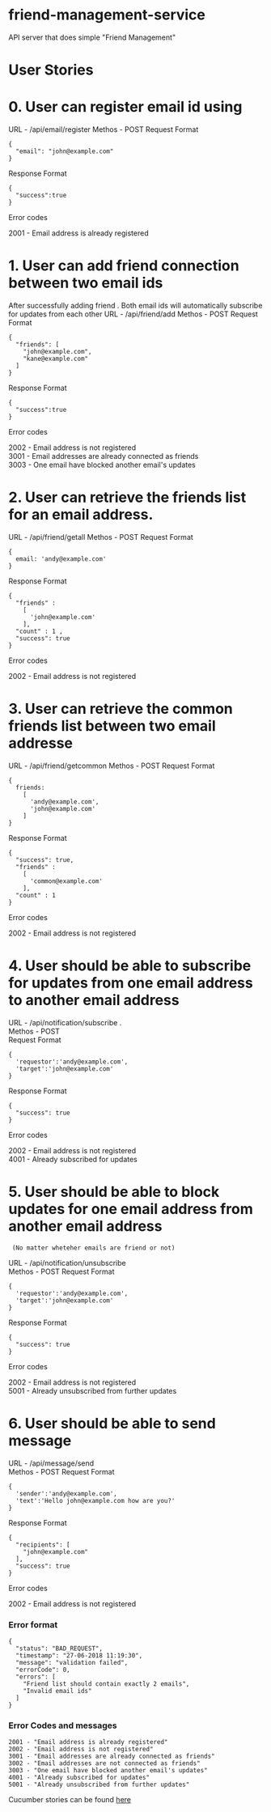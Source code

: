 # friend-management-service
API server that does simple "Friend Management" 

# User Stories
# 0. User can register email id using 
URL - /api/email/register
Methos - POST
Request Format
```
{
  "email": "john@example.com"
}
```
Response Format
```
{
  "success":true
}
```
Error codes  

2001	- Email address is already registered

# 1. User can add friend connection between two email ids
After successfully adding friend . 
Both email ids will automatically subscribe for updates from each other
URL - /api/friend/add
Methos - POST
Request Format
```
{
  "friends": [
    "john@example.com",
    "kane@example.com"
  ]
}
```
Response Format
```
{
  "success":true
}
``` 
  
  
Error codes   

2002	- Email address is not registered  
3001  - Email addresses are already connected as friends  
3003  - One email have blocked another email's updates

# 2. User can retrieve the friends list for an email address. 
URL - /api/friend/getall
Methos - POST
Request Format
```
{
  email: 'andy@example.com'
}
```
Response Format
```
{
  "friends" :
    [
      'john@example.com'
    ],
  "count" : 1 ,
  "success": true
}
```  

Error codes  

2002	- Email address is not registered

# 3. User can retrieve the common friends list between two email addresse
URL - /api/friend/getcommon
Methos - POST
Request Format
```
{
  friends:
    [
      'andy@example.com',
      'john@example.com'
    ]
}
```
Response Format
```
{
  "success": true,
  "friends" :
    [
      'common@example.com'
    ],
  "count" : 1   
}
```
Error codes   

2002	- Email address is not registered  

# 4. User should be able to subscribe for updates from one email address to another email address  
URL - /api/notification/subscribe .  
Methos - POST  
Request Format
```
{ 
  'requestor':'andy@example.com',
  'target':'john@example.com' 
}
```
Response Format
```
{
  "success": true
}
```
Error codes   

2002	- Email address is not registered     
4001	- Already subscribed for updates    

# 5. User should be able to block updates for one email address from another email address 
     (No matter wheteher emails are friend or not)
URL - /api/notification/unsubscribe  
Methos - POST
Request Format
```
{ 
  'requestor':'andy@example.com',
  'target':'john@example.com' 
}
```
Response Format
```
{
  "success": true
}
```
Error codes   

2002	- Email address is not registered     
5001	- Already unsubscribed from further updates        

# 6. User should be able to send message     
URL - /api/message/send  
Methos - POST
Request Format
```
{ 
  'sender':'andy@example.com',
  'text':'Hello john@example.com how are you?' 
}
```
Response Format
```
{
  "recipients": [
    "john@example.com"
  ],
  "success": true
}
```
Error codes   

2002	- Email address is not registered     


###   Error format   

```  
{
  "status": "BAD_REQUEST",
  "timestamp": "27-06-2018 11:19:30",
  "message": "validation failed",
  "errorCode": 0,
  "errors": [
    "Friend list should contain exactly 2 emails",
    "Invalid email ids"
  ]
}
```

###   Error Codes and messages

```
2001 - "Email address is already registered"
2002 - "Email address is not registered"
3001 - "Email addresses are already connected as friends"
3002 - "Email addresses are not connected as friends"
3003 - "One email have blocked another email's updates"
4001 - "Already subscribed for updates"
5001 - "Already unsubscribed from further updates"
```

Cucumber stories can be found [here](https://github.com/flexkiran/friend-management-service/blob/master/src/itest/resources/friendmanagement.feature)

 






